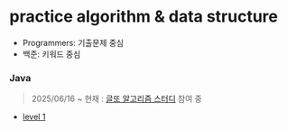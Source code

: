 # practice algorithm & data structure

- Programmers: 기출문제 중심
- 백준: 키워드 중심

### Java

> 2025/06/16 ~ 현재 : [글또 알고리즘 스터디](https://github.com/geultto-algorithm/weekly-ps/tree/main/yeshin) 참여 중

- [level 1](./Programmers/Java/level_1/)